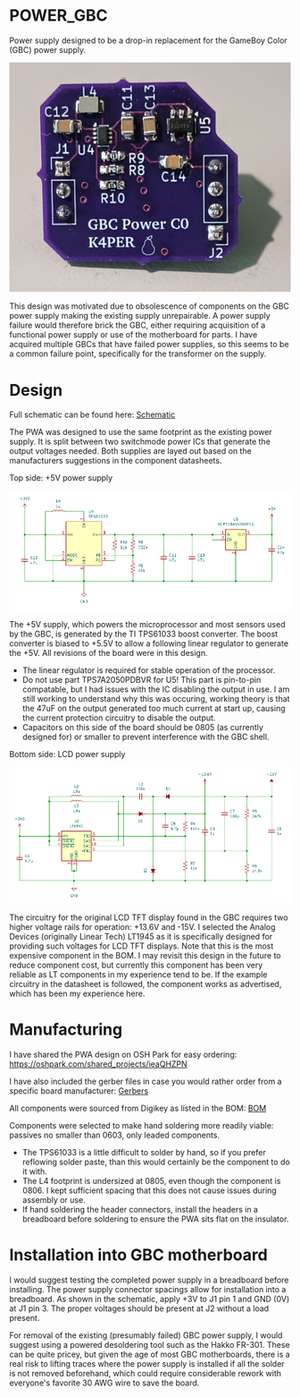 # POWER_GBC

Power supply designed to be a drop-in replacement for the GameBoy Color (GBC) power supply. 

![Picture of PWA](img_PWA_top.png)

This design was motivated due to obsolescence of components on the GBC power supply making the existing supply unrepairable. A power supply failure would therefore brick the GBC, either requiring acquisition of a functional power supply or use of the motherboard for parts. I have acquired multiple GBCs that have failed power supplies, so this seems to be a common failure point, specifically for the transformer on the supply. 

# Design

Full schematic can be found here: [Schematic](schematic_revC0.png)

The PWA was designed to use the same footprint as the existing power supply. It is split between two switchmode power ICs that generate the output voltages needed. Both supplies are layed out based on the manufacturers suggestions in the component datasheets. 

Top side: +5V power supply

![Picture of Schematic Top PWA](img_5Vsupply.png)

The +5V supply, which powers the microprocessor and most sensors used by the GBC, is generated by the TI TPS61033 boost converter. The boost converter is biased to +5.5V to allow a following linear regulator to generate the +5V. All revisions of the board were in this design. 

- The linear regulator is required for stable operation of the processor.
- Do not use part TPS7A2050PDBVR for U5! This part is pin-to-pin compatable, but I had issues with the IC disabling the output in use. I am still working to understand why this was occuring, working theory is that the 47uF on the output generated too much current at start up, causing the current protection circuitry to disable the output.
- Capacitors on this side of the board should be 0805 (as currently designed for) or smaller to prevent interference with the GBC shell. 

Bottom side: LCD power supply

![Picture of Schematic Bottom PWA](img_LCDsupply.png)

The circuitry for the original LCD TFT display found in the GBC requires two higher voltage rails for operation: +13.6V and -15V. I selected the Analog Devices (originally Linear Tech) LT1945 as it is specifically designed for providing such voltages for LCD TFT displays. Note that this is the most expensive component in the BOM. I may revisit this design in the future to reduce component cost, but currently this component has been very reliable as LT components in my experience tend to be. If the example circuitry in the datasheet is followed, the component works as advertised, which has been my experience here. 

# Manufacturing

I have shared the PWA design on OSH Park for easy ordering: https://oshpark.com/shared_projects/ieaQHZPN

I have also included the gerber files in case you would rather order from a specific board manufacturer: [Gerbers](gerbers_revC0.zip)

All components were sourced from Digikey as listed in the BOM: [BOM](BOM_revC0.csv)

Components were selected to make hand soldering more readily viable: passives no smaller than 0603, only leaded components.

- The TPS61033 is a little difficult to solder by hand, so if you prefer reflowing solder paste, than this would certainly be the component to do it with.
- The L4 footprint is undersized at 0805, even though the component is 0806. I kept sufficient spacing that this does not cause issues during assembly or use.
- If hand soldering the header connectors, install the headers in a breadboard before soldering to ensure the PWA sits flat on the insulator.

# Installation into GBC motherboard

I would suggest testing the completed power supply in a breadboard before installing. The power supply connector spacings allow for installation into a breadboard. As shown in the schematic, apply +3V to J1 pin 1 and GND (0V) at J1 pin 3. The proper voltages should be present at J2 without a load present. 

For removal of the existing (presumably failed) GBC power supply, I would suggest using a powered desoldering tool such as the Hakko FR-301. These can be quite pricey, but given the age of most GBC motherboards, there is a real risk to lifting traces where the power supply is installed if all the solder is not removed beforehand, which could require considerable rework with everyone's favorite 30 AWG wire to save the board. 





